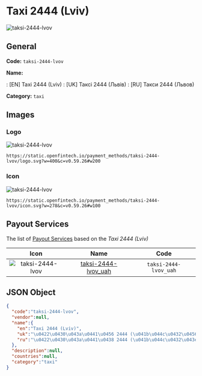 
# Taxi 2444 (Lviv) 
![taksi-2444-lvov](https://static.openfintech.io/payment_methods/taksi-2444-lvov/logo.svg?w=400&c=v0.59.26#w200)  

## General 
**Code:** `taksi-2444-lvov` 
 
**Name:** 
 
:	[EN] Taxi 2444 (Lviv) 
:	[UK] Таксі 2444 (Львів) 
:	[RU] Такси 2444 (Львов) 
 
**Category:** `taxi` 
 

## Images 

### Logo 
![taksi-2444-lvov](https://static.openfintech.io/payment_methods/taksi-2444-lvov/logo.svg?w=400&c=v0.59.26#w200)  

```
https://static.openfintech.io/payment_methods/taksi-2444-lvov/logo.svg?w=400&c=v0.59.26#w200
```  

### Icon 
![taksi-2444-lvov](https://static.openfintech.io/payment_methods/taksi-2444-lvov/icon.svg?w=278&c=v0.59.26#w100)  

```
https://static.openfintech.io/payment_methods/taksi-2444-lvov/icon.svg?w=278&c=v0.59.26#w100
```  

## Payout Services 
 
The list of [Payout Services](/payout-services/) based on the _Taxi 2444 (Lviv)_ 

|Icon|Name|Code| 
|:---:|:---:|:---:| 
|![taksi-2444-lvov](https://static.openfintech.io/payout_methods/taksi-2444-lvov/icon.png?w=278&c=v0.59.26#w40) |[taksi-2444-lvov_uah](/payout-services/taksi-2444-lvov_uah/)|`taksi-2444-lvov_uah`| 
 

## JSON Object 

```json
{
  "code":"taksi-2444-lvov",
  "vendor":null,
  "name":{
    "en":"Taxi 2444 (Lviv)",
    "uk":"\u0422\u0430\u043a\u0441\u0456 2444 (\u041b\u044c\u0432\u0456\u0432)",
    "ru":"\u0422\u0430\u043a\u0441\u0438 2444 (\u041b\u044c\u0432\u043e\u0432)"
  },
  "description":null,
  "countries":null,
  "category":"taxi"
}
```  
